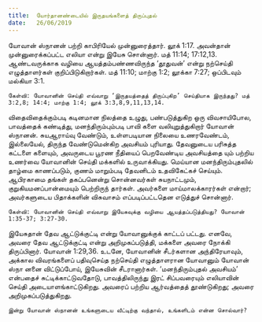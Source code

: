 ```yaml
---
title:  யோர்தானண்டையில் இருதயங்களைத் திருப்புதல்
date:   26/06/2019
---
```


யோவான் ஸ்நானன் பற்றி காபிரியேல் முன்னுரைத்தார். லூக் 1:17. அவன்தான் முன்னுரைக்கப்பட்ட எலியா என்று இயேசு சொன்னார். மத் 11:14; 17:12,13.  ஆண்டவருக்காக வழியை ஆயத்தம்பண்ணவிருந்த ‘தூதுவன்’ என்று நற்செய்தி எழுத்தாளர்கள் குறிப்பிடுகிறார்கள். மத் 11:10; மாற்கு 1:2; லூக்கா 7:27; ஒப்பிடவும் மல்கியா 3:1.

`கேள்வி: யோவானின் செய்தி எவ்வாறு ‘இருதயத்தைத் திருப்புகிற’ செய்தியாக இருந்தது? மத் 3:2,8; 14:4; மாற்கு 1:4; லூக் 3:3,8,9,11,13,14.`

விதைவிதைக்கும்படி கடினமான நிலத்தை உழுது, பண்படுத்துகிற ஒரு விவசாயிபோல, பாவத்தைக் கண்டித்து, மனந்திரும்பும்படி பாவி களை வலியுறுத்துகிறார் யோவான் ஸ்நானன்.  சுயஆராய்வு வேண்டும், உள்ளபடியான நிலையை உணரவேண்டம், இல்லையேல், திருந்த வேண்டுமென்கிற அவசியம் புரியாது.  தேவனுடைய பரிசுத்த கட்டளை களையும், அவருடைய பூரண நீதியைப் பெறவேண்டிய அவசியத்தை யும் பற்றிய உணர்வை யோவானின் செய்தி மக்களில் உருவாக்கியது.  மெய்யான மனந்திரும்புதலில் தாழ்மை காணப்படும், குணம் மாறும்படி தேவனிடம் உதவிகேட்கச் செய்யும்.  ஆபிரகாமை தங்கள் தகப்பனென்று சொன்னவர்கள் சுயநாட்டமும், குறுகியமனப்பான்மையும் பெற்றிருந் தார்கள்.  அவர்களை மாய்மாலக்காரர்கள் என்றார்; அவர்களுடைய பிதாக்களின் விசுவாசம் எப்படிப்பட்டதென எடுத்துச் சொன்னார்.

`கேள்வி: யோவானின் செய்தி எவ்வாறு இயேசுவுக்கு வழியை ஆயத்தப்படுத்தியது? யோவான் 1:35-37; 3:27-30.`

இயேசுதான் தேவ ஆட்டுக்குட்டி என்று யோவானுக்குக் காட்டப் பட்டது.  எனவே, அவரை தேவ ஆட்டுக்குட்டி என்று அறிமுகப்படுத்தி, மக்களை அவரை நோக்கி திருப்பினார். யோவான் 1:29,36.  உடனே, யோவானின் சீடர்களான அந்திரேயாவும், அக்கால விவரங்களைப் பதிவுசெய்த நற்செய்தி எழுத்தாளரான யோவானும் யோவான் ஸ்நா னனை விட்டுப்போய், இயேசுவின் சீடரானார்கள்.  ‘மனந்திரும்புதல் அவசியம்’ என்பதைச் சுட்டிக்காட்டுவதோடு, பாவத்திலிருந்து இரட் சிப்பவரையும் எலியாவின் செய்தி அடையாளங்காட்டுகிறது. அவரைப் பற்றிய ஆர்வத்தைத் தூண்டுகிறது; அவரை அறிமுகப்படுத்துகிறது.

`இன்று யோவான் ஸ்நானன் உங்களுடைய வீட்டிற்கு வந்தால், உங்களிடம் என்ன சொல்வார்?`